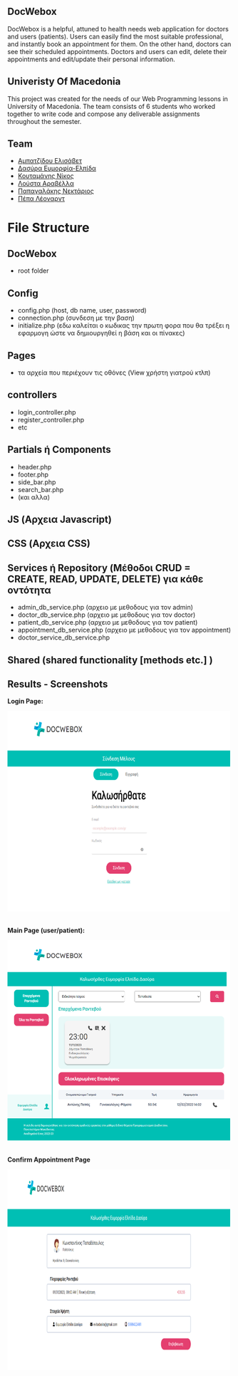## DocWebox

DocWebox is a helpful, attuned to health needs web application for doctors and users (patients). Users can easily find the most suitable professional, and instantly book an appointment for them. On the other hand, doctors can see their scheduled appointments. Doctors and users can edit, delete their appointments and edit/update their personal information. 

## Univeristy Of Macedonia
This project was created for the needs of our Web Programming lessons in University of Macedonia. The team consists of 6 students who worked together to write code and compose any deliverable assignments throughout the semester.

## Team
* [Αμπατζίδου Ελισάβετ](https://github.com/ElisavetAmpatzidou)
* [Δασύρα Ευμορφία-Ελπίδα](https://github.com/evitadasy)
* [Κουταμάνης Νίκος](https://github.com/NickKoutamanis)
* [Λούστα Αραβέλλα](https://github.com/aravellalousta)
* [Παπαγαλάκης Νεκτάριος](https://github.com/NektariosPapagalakis)
* [Πέπα Λέοναρντ](https://github.com/Leonardpepa)


# File Structure

## DocWebox

- root folder

## Config

- config.php (host, db name, user, password)
- connection.php (συνδεση με την βαση)
- initialize.php (εδω καλείται ο κωδικας την πρωτη φορα που θα τρέξει η εφαρμογη ώστε να δημιουργηθεί η βάση και οι πίνακες)

## Pages
- τα αρχεία που περιέχουν τις οθόνες (View χρήστη γιατρού κτλπ)


## controllers 
- login_controller.php
- register_controller.php
- etc

## Partials ή Components

- header.php
- footer.php
- side_bar.php
- search_bar.php
- (και αλλα)

## JS (Αρχεια Javascript)

## CSS (Αρχεια CSS)

## Services ή Repository (Μέθοδοι CRUD = CREATE, READ, UPDATE, DELETE) για κάθε οντότητα

- admin_db_service.php (αρχειο με μεθοδους για τον admin)
- doctor_db_service.php (αρχειο με μεθοδους για τον doctor)
- patient_db_service.php (αρχειο με μεθοδους για τον patient)
- appointment_db_service.php (αρχειο με μεθοδους για τον appointment)
- doctor_service_db_service.php

## Shared (shared functionality [methods etc.] )

<h2>Results - Screenshots </h2>
<div float="left">
  <b><p>Login Page:</p></b>
  <img src="screens/login.png" height="450" width="500"/><br><br>
  <b><p>Main Page (user/patient):</p></b>
  <img src="screens/user-main.png" height="450" width="500"/><br><br>
  <b><p>Confirm Appointment Page</p></b>
  <img src="screens/conf-appointment.png" height="450" width="500" />
</div>
